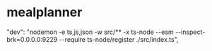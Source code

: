 # mealplanner

"dev": "nodemon -e ts,js,json -w src/\*\* -x ts-node --esm --inspect-brk=0.0.0.0:9229 --require ts-node/register ./src/index.ts",
